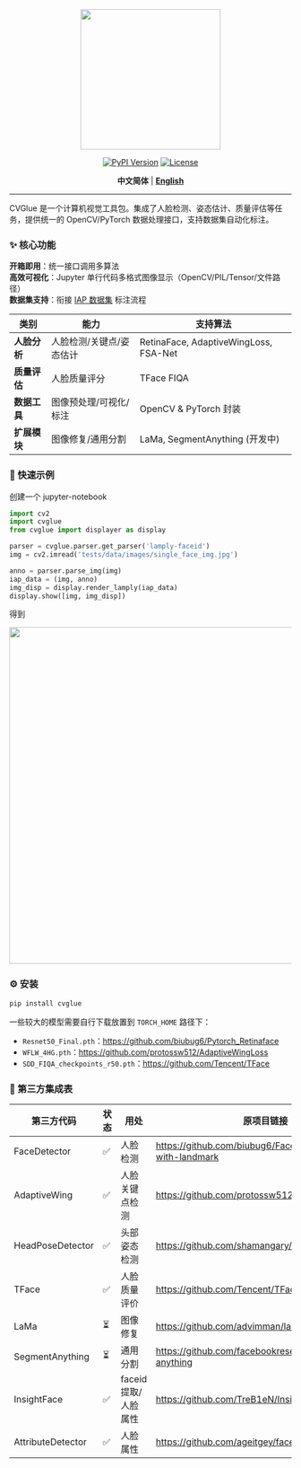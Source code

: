 <div align="center">
<img src="docs/icon1.png" width="250"/>

[![PyPI Version](https://img.shields.io/pypi/v/cvglue)](https://pypi.org/project/cvglue/) 
[![License](https://img.shields.io/badge/license-MIT-blue.svg)](LICENSE)

**中文简体** | [**English**](./README.md)

</div>

----
CVGlue 是一个计算机视觉工具包。集成了人脸检测、姿态估计、质量评估等任务，提供统一的 OpenCV/PyTorch 数据处理接口，支持数据集自动化标注。

### ✨ 核心功能
**开箱即用**：统一接口调用多算法  
**高效可视化**：Jupyter 单行代码多格式图像显示（OpenCV/PIL/Tensor/文件路径）  
**数据集支持**：衔接 [IAP 数据集](https://github.com/Lamply/IAPDataset) 标注流程

| 类别 | 能力 | 支持算法 |
|------|------|----------|
| **人脸分析** | 人脸检测/关键点/姿态估计 | RetinaFace, AdaptiveWingLoss, FSA-Net |
| **质量评估** | 人脸质量评分 | TFace FIQA |
| **数据工具** | 图像预处理/可视化/标注 | OpenCV & PyTorch 封装 |
| **扩展模块** | 图像修复/通用分割 | LaMa, SegmentAnything (开发中) |


### 🚀 快速示例

创建一个 jupyter-notebook

```python
import cv2
import cvglue
from cvglue import displayer as display

parser = cvglue.parser.get_parser('lamply-faceid')
img = cv2.imread('tests/data/images/single_face_img.jpg')

anno = parser.parse_img(img)
iap_data = (img, anno)
img_disp = display.render_lamply(iap_data)
display.show([img, img_disp])
```

得到

<div align="center">
<img src="docs/output.png" width="600"/>
</div>

### ⚙️ 安装
```bash
pip install cvglue
```

一些较大的模型需要自行下载放置到 `TORCH_HOME` 路径下：
- `Resnet50_Final.pth`：https://github.com/biubug6/Pytorch_Retinaface
- `WFLW_4HG.pth`：https://github.com/protossw512/AdaptiveWingLoss
- `SDD_FIQA_checkpoints_r50.pth`：https://github.com/Tencent/TFace

### 🔌 第三方集成表

| 第三方代码             | 状态  | 用处             | 原项目链接                                                      |
| ----------------- | --- | -------------- | ---------------------------------------------------------- |
| FaceDetector      | ✅   | 人脸检测           | https://github.com/biubug6/Face-Detector-1MB-with-landmark |
| AdaptiveWing      | ✅   | 人脸关键点检测        | https://github.com/protossw512/AdaptiveWingLoss            |
| HeadPoseDetector  | ✅   | 头部姿态检测         | https://github.com/shamangary/FSA-Net                      |
| TFace             | ✅   | 人脸质量评价         | https://github.com/Tencent/TFace                           |
| LaMa              | ⏳  | 图像修复           | https://github.com/advimman/lama                           |
| SegmentAnything   | ⏳  | 通用分割           | https://github.com/facebookresearch/segment-anything       |
| InsightFace       | ✅  | faceid 提取/人脸属性 | https://github.com/TreB1eN/InsightFace_Pytorch             |
| AttributeDetector | ✅  | 人脸属性           | https://github.com/ageitgey/face_recognition               |

